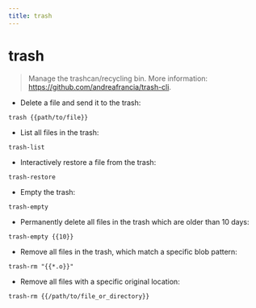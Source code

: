```yaml
---
title: trash
---
```

# trash

> Manage the trashcan/recycling bin.
> More information: <https://github.com/andreafrancia/trash-cli>.

- Delete a file and send it to the trash:

`trash {{path/to/file}}`

- List all files in the trash:

`trash-list`

- Interactively restore a file from the trash:

`trash-restore`

- Empty the trash:

`trash-empty`

- Permanently delete all files in the trash which are older than 10 days:

`trash-empty {{10}}`

- Remove all files in the trash, which match a specific blob pattern:

`trash-rm "{{*.o}}"`

- Remove all files with a specific original location:

`trash-rm {{/path/to/file_or_directory}}`
